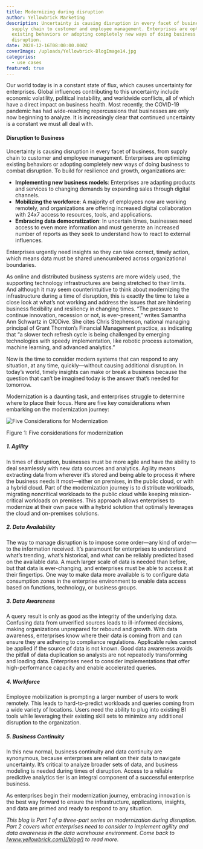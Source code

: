 ```yaml
---
title: Modernizing during disruption
author: Yellowbrick Marketing
description: Uncertainty is causing disruption in every facet of business, from
  supply chain to customer and employee management. Enterprises are optimizing
  existing behaviors or adopting completely new ways of doing business to combat
  disruption.
date: 2020-12-16T08:00:00.000Z
coverImage: /uploads/Yellowbrick-BlogImage14.jpg
categories:
  - use cases
featured: true
---
```


Our world today is in a constant state of flux, which causes uncertainty for enterprises. Global influences contributing to this uncertainty include economic volatility, political instability, and worldwide conflicts, all of which have a direct impact on business health. Most recently, the COVID-19 pandemic has had wide-reaching repercussions that businesses are only now beginning to analyze. It is increasingly clear that continued uncertainty is a constant we must all deal with.  

#### Disruption to Business

Uncertainty is causing disruption in every facet of business, from supply chain to customer and employee management. Enterprises are optimizing existing behaviors or adopting completely new ways of doing business to combat disruption. To build for resilience and growth, organizations are:

- **Implementing new business models**: Enterprises are adapting products and services to changing demands by expanding sales through digital channels.
- **Mobilizing the workforce**: A majority of employees now are working remotely, and organizations are offering increased digital collaboration with 24x7 access to resources, tools, and applications.
- **Embracing data democratization**: In uncertain times, businesses need access to even more information and must generate an increased number of reports as they seek to understand how to react to external influences. 

Enterprises urgently need insights so they can take correct, timely action, which means data must be shared unencumbered across organizational boundaries.  

As online and distributed business systems are more widely used, the supporting technology infrastructures are being stretched to their limits. And although it may seem counterintuitive to think about modernizing the infrastructure during a time of disruption, this is exactly the time to take a close look at what’s not working and address the issues that are hindering business flexibility and resiliency in changing times. “The pressure to continue innovation, recession or not, is ever-present,” writes Samantha Ann Schwartz in CIODive. She cites Chris Stephenson, national managing principal of Grant Thornton’s Financial Management practice, as indicating that “a slower tech refresh cycle is being challenged by emerging technologies with speedy implementation, like robotic process automation, machine learning, and advanced analytics.”  

Now is the time to consider modern systems that can respond to any situation, at any time, quickly—without causing additional disruption. In today’s world, timely insights can make or break a business because the question that can’t be imagined today is the answer that’s needed for tomorrow.  

Modernization is a daunting task, and enterprises struggle to determine where to place their focus. Here are five key considerations when embarking on the modernization journey:  

 ![Five Considerations for Modernization](/uploads/blog-modernization-figure1.png "Modernization during disruption")

<p class="rfs-text-sm">Figure 1: Five considerations for modernization</p>

##### 1. Agility  
  In times of disruption, businesses must be more agile and have the ability to deal seamlessly with new data sources and analytics. Agility means extracting data from wherever it’s stored and being able to process it where the business needs it most—either on premises, in the public cloud, or with a hybrid cloud. Part of the modernization journey is to distribute workloads, migrating noncritical workloads to the public cloud while keeping mission-critical workloads on premises. This approach allows enterprises to modernize at their own pace with a hybrid solution that optimally leverages the cloud and on-premises solutions.

##### 2. Data Availability  
  The way to manage disruption is to impose some order—any kind of order—to the information received. It’s paramount for enterprises to understand what’s trending, what’s historical, and what can be reliably predicted based on the available data. A much larger scale of data is needed than before, but that data is ever-changing, and enterprises must be able to access it at their fingertips. One way to make data more available is to configure data consumption zones in the enterprise environment to enable data access based on functions, technology, or business groups.

##### 3. Data Awareness  
  A query result is only as good as the integrity of the underlying data. Confusing data from unverified sources leads to ill-informed decisions, making organizations unprepared for rebound and growth. With data awareness, enterprises know where their data is coming from and can ensure they are adhering to compliance regulations. Applicable rules cannot be applied if the source of data is not known. Good data awareness avoids the pitfall of data duplication so analysts are not repeatedly transforming and loading data. Enterprises need to consider implementations that offer high-performance capacity and enable accelerated queries.

##### 4. Workforce  
  Employee mobilization is prompting a larger number of users to work remotely. This leads to hard-to-predict workloads and queries coming from a wide variety of locations. Users need the ability to plug into existing BI tools while leveraging their existing skill sets to minimize any additional disruption to the organization.

##### 5. Business Continuity  
  In this new normal, business continuity and data continuity are synonymous, because enterprises are reliant on their data to navigate uncertainty. It’s critical to analyze broader sets of data, and business modeling is needed during times of disruption. Access to a reliable predictive analytics tier is an integral component of a successful enterprise business.  

As enterprises begin their modernization journey, embracing innovation is the best way forward to ensure the infrastructure, applications, insights, and data are primed and ready to respond to any situation.   

*This blog is Part 1 of a three-part series on modernization during disruption. Part 2 covers what enterprises need to consider to implement agility and data awareness in the data warehouse environment. Come back to [www.yellowbrick.com](/blog/) to read more.*
